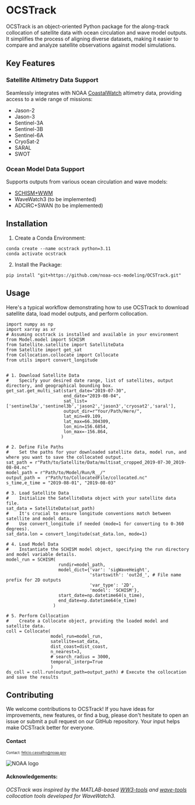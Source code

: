 # OCSTrack
OCSTrack is an object-oriented Python package for the along-track collocation of satellite data with ocean circulation and wave model outputs.
It simplifies the process of aligning diverse datasets, making it easier to compare and analyze satellite observations against model simulations.

## Key Features
### Satellite Altimetry Data Support

Seamlessly integrates with NOAA [CoastalWatch](https://coastwatch.noaa.gov/cwn/products/along-track-significant-wave-height-wind-speed-and-sea-level-anomaly-multiple-altimeters.html) altimetry data, providing access to a wide range of missions:
 * Jason-2
 * Jason-3
 * Sentinel-3A
 * Sentinel-3B
 * Sentinel-6A
 * CryoSat-2
 * SARAL
 * SWOT

### Ocean Model Data Support
 Supports outputs from various ocean circulation and wave models:
 * [SCHISM+WWM](https://github.com/schism-dev/schism)
 * WaveWatch3 (to be implemented)
 * ADCIRC+SWAN (to be implemented)


## Installation

1. Create a Conda Environment:
```
conda create --name ocstrack python=3.11
conda activate ocstrack
```

2. Install the Package:
```
pip install "git+https://github.com/noaa-ocs-modeling/OCSTrack.git"
```

## Usage
Here's a typical workflow demonstrating how to use OCSTrack to download satellite data, load model outputs, and perform collocation.
```
import numpy as np
import xarray as xr
# Assuming ocstrack is installed and available in your environment
from Model.model import SCHISM
from Satellite.satellite import SatelliteData
from Satellite import get_sat
from Collocation.collocate import Collocate
from utils import convert_longitude


# 1. Download Satellite Data
#    Specify your desired date range, list of satellites, output directory, and geographical bounding box.
get_sat.get_multi_sat(start_date="2019-07-30",
                      end_date="2019-08-04",
                      sat_list=['sentinel3a','sentinel3b','jason2','jason3','cryosat2','saral'],
                      output_dir=r"Your/Path/Here/",
                      lat_min=49.109,
                      lat_max=66.304309,
                      lon_min=156.6854,
                      lon_max=-156.864,
                     )

# 2. Define File Paths
#    Set the paths for your downloaded satellite data, model run, and where you want to save the collocated output.
sat_path = r"Path/to/Satellite/Data/multisat_cropped_2019-07-30_2019-08-04.nc"
model_path = r"Path/to/Model/Run/R__/"
output_path =  r"Path/to/CollocatedFile/collocated.nc"
s_time,e_time = "2019-08-01", "2019-08-03"

# 3. Load Satellite Data
#    Initialize the SatelliteData object with your satellite data file.
sat_data = SatelliteData(sat_path)
#    It's crucial to ensure longitude conventions match between satellite and model data.
#    Use convert_longitude if needed (mode=1 for converting to 0-360 degrees).
sat_data.lon = convert_longitude(sat_data.lon, mode=1)

# 4. Load Model Data
#    Instantiate the SCHISM model object, specifying the run directory and model variable details.
model_run = SCHISM(
                    rundir=model_path,
                    model_dict={'var': 'sigWaveHeight',
                                'startswith': 'out2d_', # File name prefix for 2D outputs
                                'var_type': '2D',
                                'model': 'SCHISM'},
                    start_date=np.datetime64(s_time),
                    end_date=np.datetime64(e_time)
                  )

# 5. Perform Collocation
#    Create a Collocate object, providing the loaded model and satellite data.
coll = Collocate(
                 model_run=model_run,
                 satellite=sat_data,
                 dist_coast=dist_coast,
                 n_nearest=3,
                 # search_radius = 3000,
                 temporal_interp=True
                 )
ds_coll = coll.run(output_path=output_path) # Execute the collocation and save the results
```

## Contributing
We welcome contributions to OCSTrack! If you have ideas for improvements, new features, or find a bug, please don't hesitate to open an issue or submit a pull request on our GitHub repository. Your input helps make OCSTrack better for everyone.

#### Contact
<sub><sup>Contact: felicio.cassalho@noaa.gov </sup></sub>

![NOAA logo](https://user-images.githubusercontent.com/72229285/216712553-c1e4b2fa-4b6d-4eab-be0f-f7075b6151d1.png)


#### Acknowledgements:
*OCSTrack was inspired by the MATLAB-based [WW3-tools](https://github.com/NOAA-EMC/WW3-tools) and [wave-tools](https://github.com/NOAA-EMC/WW3-tools) collocation tools developed for WaveWatch3.*
